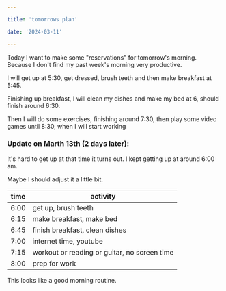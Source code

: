 ```yaml
---

title: 'tomorrows plan'

date: '2024-03-11'

---
```


Today I want to make some "reservations" for tomorrow's morning. Because I don't find my past week's morning very productive.

I will get up at 5:30, get dressed, brush teeth and then make breakfast at 5:45.

Finishing up breakfast, I will clean my dishes and make my bed at 6, should finish around 6:30.

Then I will do some exercises, finishing around 7:30, then play some video games until 8:30, when I will start working

### Update on Marth 13th (2 days later):

It's hard to get up at that time it turns out. I kept getting up at around 6:00 am. 

Maybe I should adjust it a little bit. 

| time | activity |
| --- | --- | 
| 6:00 | get up, brush teeth |
| 6:15 | make breakfast, make bed |
| 6:45 | finish breakfast, clean dishes |
| 7:00 | internet time, youtube |
| 7:15 | workout or reading or guitar, no screen time |
| 8:00 | prep for work |


This looks like a good morning routine.
